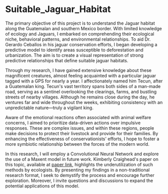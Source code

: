 # Suitable_Jaguar_Habitat



The primary objective of this project is to understand the Jaguar habitat along the Guatemalan and southern Mexico border. With limited knowledge of ecology and Jaguars, I embarked on comprehending their ecological niche, behavioral patterns, and environmental relationships. To aid Dr. Gerardo Ceballos in his jaguar conservation efforts, I began developing a predictive model to identify areas susceptible to deforestation and urbanization. The aim is to create a visual representation of strong predictive relationships that define suitable jaguar habitats.

Through my research, I have gained extensive knowledge about these magnificent creatures, almost feeling acquainted with a particular jaguar tagged with a GPS for nearly a year. I affectionately named him Tecun, after a Guatemalan king. Tecun's vast territory spans both sides of a man-made road, serving as a sentinel overlooking the clearings, farms, and bustling streets of nearby villages. Although he remains close during the day, he ventures far and wide throughout the weeks, exhibiting consistency with an unpredictable nature—truly a vigilant king.

Aware of the emotional reactions often associated with animal welfare concerns, I aimed to prioritize data-driven actions over impulsive responses. These are complex issues, and within these regions, people make decisions to protect their livestock and provide for their families. By enhancing the effectiveness of conservationists' efforts, I hope to foster a more symbiotic relationship between the forces of the modern world.

In this research, I will employ a Convolutional Neural Network and explore the use of a Maxent model in future work. Kimberly Craighead's paper on this topic, available at [paper link](https://link.springer.com/article/10.1007/s10980-021-01335-2#data-availability), highlights the underutilization of such methods by ecologists. By presenting my findings in a non-traditional research format, I seek to demystify the process and encourage further exploration. Moreover, I invite questions and discussions to expand the potential applications of this model.



